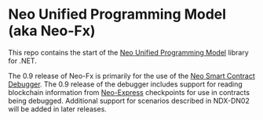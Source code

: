 <!-- markdownlint-enable -->
# Neo Unified Programming Model (aka Neo-Fx)

This repo contains the start of the [Neo Unified Programming Model](https://github.com/ngdseattle/design-notes/blob/master/NDX-DN02%20-%20NEO-FX%20Unified%20Programming%20Model.md)
library for .NET.

The 0.9 release of Neo-Fx is primarily for the use of the [Neo Smart Contract Debugger](https://github.com/neo-project/neo-debugger).
The 0.9 release of the debugger includes support for reading blockchain information
from [Neo-Express](https://github.com/neo-project/neo-express) checkpoints for use
in contracts being debugged. Additional support for scenarios described in NDX-DN02
will be added in later releases.